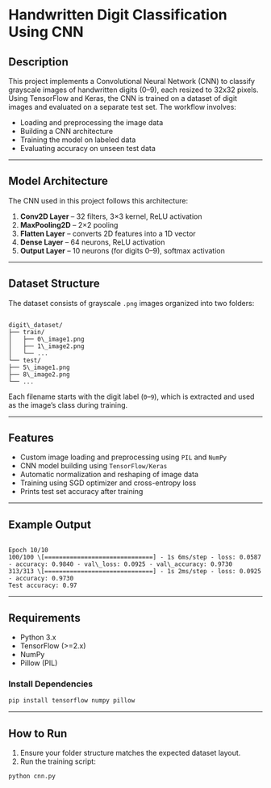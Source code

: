 # Handwritten Digit Classification Using CNN

## Description

This project implements a Convolutional Neural Network (CNN) to classify grayscale images of handwritten digits (0–9), each resized to 32x32 pixels. Using TensorFlow and Keras, the CNN is trained on a dataset of digit images and evaluated on a separate test set. The workflow involves:

- Loading and preprocessing the image data
- Building a CNN architecture
- Training the model on labeled data
- Evaluating accuracy on unseen test data

---

## Model Architecture

The CNN used in this project follows this architecture:

1. **Conv2D Layer** – 32 filters, 3×3 kernel, ReLU activation  
2. **MaxPooling2D** – 2×2 pooling  
3. **Flatten Layer** – converts 2D features into a 1D vector  
4. **Dense Layer** – 64 neurons, ReLU activation  
5. **Output Layer** – 10 neurons (for digits 0–9), softmax activation  

---

## Dataset Structure

The dataset consists of grayscale `.png` images organized into two folders:

```

digit\_dataset/
├── train/
│   ├── 0\_image1.png
│   ├── 1\_image2.png
│   └── ...
└── test/
├── 5\_image1.png
├── 8\_image2.png
└── ...

```

Each filename starts with the digit label (`0`–`9`), which is extracted and used as the image’s class during training.

---

## Features

- Custom image loading and preprocessing using `PIL` and `NumPy`
- CNN model building using `TensorFlow/Keras`
- Automatic normalization and reshaping of image data
- Training using SGD optimizer and cross-entropy loss
- Prints test set accuracy after training

---

## Example Output

```

Epoch 10/10
100/100 \[==============================] - 1s 6ms/step - loss: 0.0587 - accuracy: 0.9840 - val\_loss: 0.0925 - val\_accuracy: 0.9730
313/313 \[==============================] - 1s 2ms/step - loss: 0.0925 - accuracy: 0.9730
Test accuracy: 0.97

````

---

## Requirements

- Python 3.x
- TensorFlow (>=2.x)
- NumPy
- Pillow (PIL)

### Install Dependencies

```bash
pip install tensorflow numpy pillow
````

---

## How to Run

1. Ensure your folder structure matches the expected dataset layout.
2. Run the training script:

```bash
python cnn.py
```
